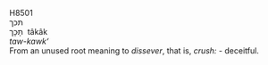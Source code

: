 <body>
  <p>H8501<br>  תּכך  <br> תָּּכָך  ‎  tâkâk  <br><i>taw-kawk‘ </i><br>From an unused root meaning to <i>dissever</i>, that is, <i>crush: - </i>deceitful.<br></p>
 </body>